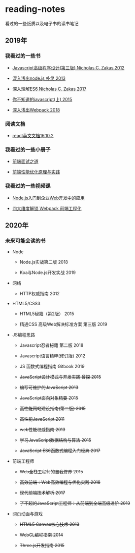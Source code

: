 # reading-notes
看过的一些纸质以及电子书的读书笔记

## 2019年

### 我看过的一些书

- [Javascript高级程序设计(第三版) Nicholas C. Zakas 2012](https://github.com/xblcity/reading-notes/blob/master/books/professional-javascript.md)

- [深入浅出node.js 朴灵 2013](https://github.com/xblcity/reading-notes/blob/master/books/node.md)

- [深入理解ES6 Nicholas C. Zakas 2017](https://github.com/xblcity/reading-notes/blob/master/books/understanding-es6.md)

- [你不知道的javascript(上) 2015](https://github.com/xblcity/reading-notes/blob/master/books/you-don't-know-js1.md)

- [深入浅出Webpack 2018](https://github.com/xblcity/reading-notes/blob/master/books/webpack.md)

### 阅读文档

- [react英文文档16.10.2](https://github.com/xblcity/reading-notes/blob/master/docs/react.md)

### 我看过的一些小册子

- [前端面试之道](https://github.com/xblcity/reading-notes/blob/master/booklet/fe-interview.md)

- [前端性能优化原理与实践](https://github.com/xblcity/reading-notes/blob/master/booklet/optimize-performance.md)

### 我看过的一些视频课

- [Node.js入门到企业Web开发中的应用]()

- [四大维度解锁 Webpack 前端工程化](https://github.com/xblcity/reading-notes/blob/master/video_courses/webpack.md)

## 2020年

### 未来可能会读的书

- Node

  - Node.js实战第二版 2018

  - Koa与Node.js开发实战 2019

- 网络

  - HTTP权威指南 2012

- HTML5/CSS3

  - HTML5秘籍（第2版） 2015

  - 精通CSS 高级Web解决标准方案 第三版 2019
  
- JS编程思路

  - Javascript忍者秘籍 第二版 2018

  - Javascript语言精粹(修订版) 2012

  - JS 函数式编程指南 Gitbook 2019

  - ~~JavaScript设计模式与开发实践 曾探 2015~~

  - ~~编写可维护的JavaScript 2013~~

  - ~~JavaScript面向对象精要 2015~~

  - ~~高性能网站建设指南(第二版) 2015~~

  - ~~高性能JavaScript 2011~~

  - ~~web性能权威指南 2013~~

  - ~~学习JavaScript数据结构与算法 2015~~

  - ~~JavaScript ES6函数式编程入门经典 2017~~
  
- 前端工程师

  - ~~Web全栈工程师的自我修养 2015~~

  - ~~高效前端：Web高效编程与优化实践 2018~~

  - ~~现代前端技术解析 2017~~

  - ~~了不起的JavaScript工程师：从前端到全端高级进阶 2019~~

- 网页动画与游戏

  - ~~HTML5 Canvas核心技术 2013~~

  - ~~WebGL编程指南 2014~~

  - ~~Three.js开发指南 2015~~

